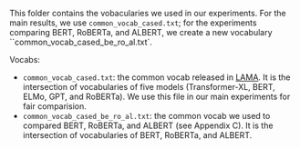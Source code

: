 This folder contains the vobacularies we used in our experiments. 
For the main results, we use `common_vocab_cased.txt`; for the experiments comparing BERT, RoBERTa, and ALBERT, we create a new vocabulary ``common_vocab_cased_be_ro_al.txt`.

Vocabs:
* `common_vocab_cased.txt`: the common vocab released in [LAMA](https://github.com/facebookresearch/LAMA). It is the intersection of vocabularies of five models (Transformer-XL, BERT, ELMo, GPT, and RoBERTa). We use this file in our main experiments for fair comparision.
* `common_vocab_cased_be_ro_al.txt`: the common vocab we used to compared BERT, RoBERTa, and ALBERT (see Appendix C). It is the intersection of vocabularies of BERT, RoBERTa, and ALBERT.